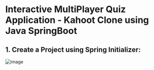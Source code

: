# Interactive MultiPlayer Quiz Application - Kahoot Clone using Java SpringBoot
## 1. Create a Project using Spring Initializer:
![image](https://github.com/priyadarshniv/Interactive-Multiplayer-Quiz-Applicatoin---Kahoot-Clone-using-Java-SpringBoot/assets/98730110/f98cf579-6371-45fd-8eaf-82ebc3cfa50e)
